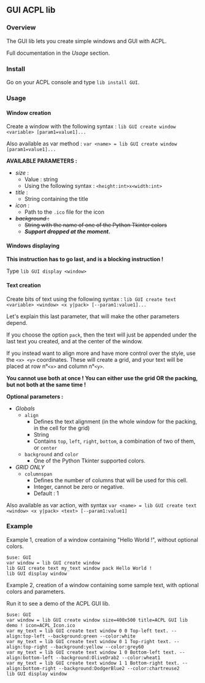 ## GUI ACPL lib 

### Overview
The GUI lib lets you create simple windows and GUI with ACPL.

Full documentation in the *Usage* section.

### Install 
Go on your ACPL console and type `lib install GUI`.

### Usage
#### Window creation
Create a window with the following syntax : `lib GUI create window <variable> [param1=value1]...`

Also available as var method : `var <name> = lib GUI create window [param1=value1]...`

**AVAILABLE PARAMETERS :**
- *size* :
  - Value : string
  - Using the following syntax : `<height:int>x<width:int>`
- *title* :
  - String containing the title
- *icon* :
  - Path to the `.ico` file for the icon
- ~~*background* :~~
  - ~~String with the name of one of the Python Tkinter colors~~
  - ***Support dropped at the moment.***
  
  
#### Windows displaying
**This instruction has to go last, and is a blocking instruction !**

Type `lib GUI display <window>`

#### Text creation
Create bits of text using the following syntax : `lib GUI create text <variable> <window> <x y|pack> [--param1:value1]...`

Let's explain this last parameter, that will make the other parameters depend.

If you choose the option `pack`, then the text will just be appended under the last text you created, and at the center of the window.

If you instead want to align more and have more control over the style, use the `<x> <y>` coordinates.
These will create a grid, and your text will be placed at row n°`<x>` and column n°`<y>`.

**You cannot use both at once ! You can either use the grid OR the packing, but not both at the same time !**

**Optional parameters :**
- *Globals*
  - `align`
    - Defines the text alignment (in the whole window for the packing, in the cell for the grid)
    - String
    - Contains `top`, `left`, `right`, `bottom`, a combination of two of them, or `center`
  - `background` and `color`
    - One of the Python Tkinter supported colors.
- *GRID ONLY*
  - `columnspan`
    - Defines the number of columns that will be used for this cell.
    - Integer, cannot be zero or negative.
    - Default : 1
  
Also available as var action, with syntax `var <name> = lib GUI create text <window> <x y|pack> <text> [--param1:value1]`
  
### Example
Example 1, creation of a window containing "Hello World !", without optional colors.
```
$use: GUI
var window = lib GUI create window
lib GUI create text my_text window pack Hello World !
lib GUI display window
```

Example 2, creation of a window containing some sample text, with optional colors and parameters.

Run it to see a demo of the ACPL GUI lib.
```
$use: GUI
var window = lib GUI create window size=400x500 title=ACPL GUI lib demo ! icon=ACPL_Icon.ico
var my_text = lib GUI create text window 0 0 Top-left text. --align:top-left --background:green --color:white
var my_text = lib GUI create text window 0 1 Top-right text. --align:top-right --background:yellow --color:grey60
var my_text = lib GUI create text window 1 0 Bottom-left text. --align:bottom-left --background:OliveDrab2 --color:wheat1
var my_text = lib GUI create text window 1 1 Bottom-right text. --align:bottom-right --background:DodgerBlue2 --color:chartreuse2
lib GUI display window
```

